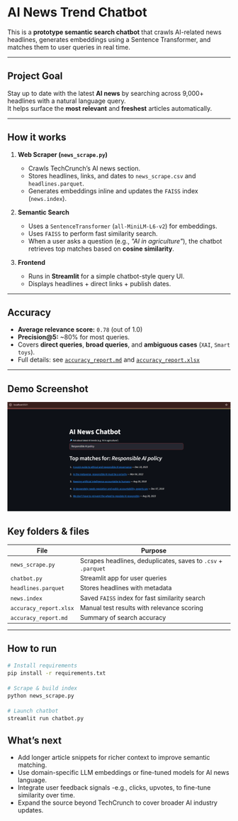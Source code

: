 # AI News Trend Chatbot

This is a **prototype semantic search chatbot** that crawls AI-related news headlines, generates embeddings using a Sentence Transformer, and matches them to user queries in real time.

---

## **Project Goal**
Stay up to date with the latest **AI news** by searching across 9,000+ headlines with a natural language query.  
It helps surface the **most relevant** and **freshest** articles automatically.

---

## **How it works**

1. **Web Scraper (`news_scrape.py`)**
   - Crawls TechCrunch’s AI news section.
   - Stores headlines, links, and dates to `news_scrape.csv` and `headlines.parquet`.
   - Generates embeddings inline and updates the `FAISS` index (`news.index`).

2. **Semantic Search**
   - Uses a `SentenceTransformer` (`all-MiniLM-L6-v2`) for embeddings.
   - Uses `FAISS` to perform fast similarity search.
   - When a user asks a question (e.g., *"AI in agriculture"*), the chatbot retrieves top matches based on **cosine similarity**.

3. **Frontend**
   - Runs in **Streamlit** for a simple chatbot-style query UI.
   - Displays headlines + direct links + publish dates.

---

## **Accuracy**

- **Average relevance score:** `0.78` (out of 1.0)  
- **Precision@5:** ~80% for most queries.
- Covers **direct queries**, **broad queries**, and **ambiguous cases** (`XAI`, `Smart toys`).
- Full details: see [`accuracy_report.md`](./accuracy_report.md) and [`accuracy_report.xlsx`](./accuracy_report.xlsx)

---

## Demo Screenshot
![Chatbot demo](./screenshots/chatbot_ui.png)

## **Key folders & files**

| File | Purpose |
|------|---------|
| `news_scrape.py` | Scrapes headlines, deduplicates, saves to `.csv` + `.parquet` |
| `chatbot.py` | Streamlit app for user queries |
| `headlines.parquet` | Stores headlines with metadata |
| `news.index` | Saved `FAISS` index for fast similarity search |
| `accuracy_report.xlsx` | Manual test results with relevance scoring |
| `accuracy_report.md` | Summary of search accuracy |

---

## **How to run**

```bash
# Install requirements
pip install -r requirements.txt

# Scrape & build index
python news_scrape.py

# Launch chatbot
streamlit run chatbot.py

```

## **What’s next**

- Add longer article snippets for richer context to improve semantic matching.
- Use domain-specific LLM embeddings or fine-tuned models for AI news language.
- Integrate user feedback signals -e.g., clicks, upvotes, to fine-tune similarity over time.
- Expand the source beyond TechCrunch to cover broader AI industry updates.
